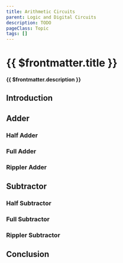 ```yaml
---
title: Arithmetic Circuits
parent: Logic and Digital Circuits
description: TODO
pageClass: Topic
tags: []
---
```


# {{ $frontmatter.title }}
**{{ $frontmatter.description }}**

<KeyConcepts :ConceptArray= "[
{
  Concept:'Concept 1',
  Details:'Details of concept 1'
},
{  
  Concept:'Concept 2',
  Details:'Details of concept 2' 
}
]" />

## Introduction

## Adder

### Half Adder

### Full Adder

### Rippler Adder

## Subtractor

### Half Subtractor

### Full Subtractor

### Rippler Subtractor

## Conclusion